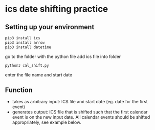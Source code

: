 # ics date shifting practice

## Setting up your environment
```sh
pip3 install ics
pip3 install arrow
pip3 install datetime
```

go to the folder with the python file
add ics file into folder
```sh
python3 cal_shift.py
```
enter the file name and start date

## Function
- takes as arbitrary input: ICS file and start date (eg. date for the first event)
- generates output: ICS file that is shifted such that the first calendar event is on the new input date. All calendar events should be shifted appropriately, see example below.
